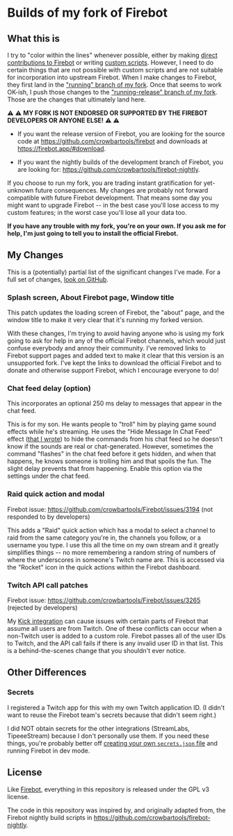 # Builds of my fork of Firebot

## What this is

I try to "color within the lines" whenever possible, either by making [direct contributions to Firebot](https://github.com/crowbartools/Firebot/pulls?q=is%3Apr+author%3Athestaticmage+is%3Aclosed) or writing [custom scripts](https://github.com/TheStaticMage). However, I need to do certain things that are not possible with custom scripts and are not suitable for incorporation into upstream Firebot. When I make changes to Firebot, they first land in the ["running" branch of my fork](https://github.com/TheStaticMage/Firebot/tree/running). Once that seems to work OK-ish, I push those changes to the ["running-release" branch of my fork](https://github.com/TheStaticMage/Firebot/tree/running-release). Those are the changes that ultimately land here.

:warning: :warning: **MY FORK IS NOT ENDORSED OR SUPPORTED BY THE FIREBOT DEVELOPERS OR ANYONE ELSE!** :warning: :warning:

- If you want the release version of Firebot, you are looking for the source code at <https://github.com/crowbartools/firebot> and downloads at <https://firebot.app/#download>.

- If you want the nightly builds of the development branch of Firebot, you are looking for: <https://github.com/crowbartools/firebot-nightly>.

If you choose to run my fork, you are trading instant gratification for yet-unknown future consequences. My changes are probably not forward compatible with future Firebot development. That means some day you might want to upgrade Firebot -- in the best case you'll lose access to my custom features; in the worst case you'll lose all your data too.

**If you have any trouble with my fork, you're on your own. If you ask me for help, I'm just going to tell you to install the official Firebot.**

## My Changes

This is a (potentially) partial list of the significant changes I've made. For a full set of changes, [look on GitHub](https://github.com/TheStaticMage/Firebot/compare/v5...running-release).

### Splash screen, About Firebot page, Window title

This patch updates the loading screen of Firebot, the "about" page, and the window title to make it very clear that it's running my forked version.

With these changes, I'm trying to avoid having anyone who is using my fork going to ask for help in any of the official Firebot channels, which would just confuse everybody and annoy their community. I've removed links to Firebot support pages and added text to make it clear that this version is an unsupported fork. I've kept the links to download the official Firebot and to donate and otherwise support Firebot, which I encourage everyone to do!

### Chat feed delay (option)

This incorporates an optional 250 ms delay to messages that appear in the chat feed.

This is for my son. He wants people to "troll" him by playing game sound effects while he's streaming. He uses the "Hide Message In Chat Feed" effect ([that I wrote](https://github.com/crowbartools/Firebot/pull/3189)) to hide the commands from his chat feed so he doesn't know if the sounds are real or chat-generated. However, sometimes the command "flashes" in the chat feed before it gets hidden, and when that happens, he knows someone is trolling him and that spoils the fun. The slight delay prevents that from happening. Enable this option via the settings under the chat feed.

### Raid quick action and modal

Firebot issue: <https://github.com/crowbartools/Firebot/issues/3194> (not responded to by developers)

This adds a "Raid" quick action which has a modal to select a channel to raid from the same category you're in, the channels you follow, or a username you type. I use this all the time on my own stream and it greatly simplifies things -- no more remembering a random string of numbers of where the underscores in someone's Twitch name are. This is accessed via the "Rocket" icon in the quick actions within the Firebot dashboard.

### Twitch API call patches

Firebot issue: <https://github.com/crowbartools/Firebot/issues/3265> (rejected by developers)

My [Kick integration](https://github.com/TheStaticMage/firebot-mage-kick-integration) can cause issues with certain parts of Firebot that assume all users are from Twitch. One of these conflicts can occur when a non-Twitch user is added to a custom role. Firebot passes all of the user IDs to Twitch, and the API call fails if there is any invalid user ID in that list. This is a behind-the-scenes change that you shouldn't ever notice.

## Other Differences

### Secrets

I registered a Twitch app for this with my own Twitch application ID. (I didn't want to reuse the Firebot team's secrets because that didn't seem right.)

I did NOT obtain secrets for the other integrations (StreamLabs, TipeeeStream) because I don't personally use them. If you need these things, you're probably better off [creating your own `secrets.json` file](https://github.com/crowbartools/Firebot/wiki/Developers#5-create-secretsjson) and running Firebot in dev mode.

## License

Like [Firebot](https://github.com/crowbartools/firebot), everything in this repository is released under the GPL v3 license.

The code in this repository was inspired by, and originally adapted from, the Firebot nightly build scripts in <https://github.com/crowbartools/firebot-nightly>.
